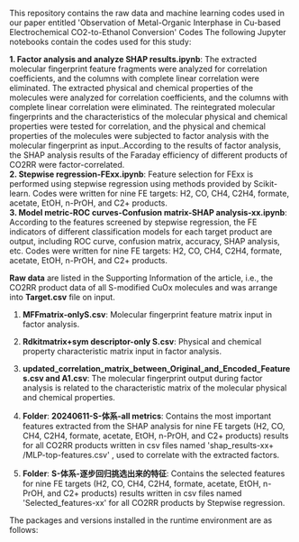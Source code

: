 This repository contains the raw data and machine learning codes used in our paper entitled 'Observation of Metal-Organic Interphase in Cu-based Electrochemical CO2-to-Ethanol Conversion' 
Codes The following Jupyter notebooks contain the codes used for this study:

**1. Factor analysis and analyze SHAP results.ipynb**: The extracted molecular fingerprint feature fragments were analyzed for correlation coefficients, and the columns with complete linear correlation were eliminated. The extracted physical and chemical properties of the molecules were analyzed for correlation coefficients, and the columns with complete linear correlation were eliminated. The reintegrated molecular fingerprints and the characteristics of the molecular physical and chemical properties were tested for correlation, and the physical and chemical properties of the molecules were subjected to factor analysis with the molecular fingerprint as input..According to the results of factor analysis, the SHAP analysis results of the Faraday efficiency of different products of CO2RR were factor-correlated.  
**2. Stepwise regression-FExx.ipynb**: Feature selection for FExx is performed using stepwise regression using methods provided by Scikit-learn. Codes were written for nine FE targets: H2, CO, CH4, C2H4, formate, acetate, EtOH, n-PrOH, and C2+ products.  
**3. Model metric-ROC curves-Confusion matrix-SHAP analysis-xx.ipynb**: According to the features screened by stepwise regression, the FE indicators of different classification models for each target product are output, including ROC curve, confusion matrix, accuracy, SHAP analysis, etc. Codes were written for nine FE targets: H2, CO, CH4, C2H4, formate, acetate, EtOH, n-PrOH, and C2+ products.
  
  **Raw data** are listed in the Supporting Information of the article, i.e., the CO2RR product data of all S-modified CuOx molecules and was arrange into **Target.csv** file on input.  
  
  1. **MFFmatrix-onlyS.csv**: Molecular fingerprint feature matrix input in factor analysis.  
  2. **Rdkitmatrix+sym descriptor-only S.csv**: Physical and chemical property characteristic matrix input in factor analysis.
  3. **updated_correlation_matrix_between_Original_and_Encoded_Features.csv and A1.csv**: The molecular fingerprint output during factor analysis is related to the characteristic matrix of the molecular physical and chemical properties.  
  
4. **Folder**: **20240611-S-体系-all metrics**: Contains the most important features extracted from the SHAP analysis for nine FE targets (H2, CO, CH4, C2H4, formate, acetate, EtOH, n-PrOH, and C2+ products) results for all CO2RR products written in csv files named 'shap_results-xx+
/MLP-top-features.csv' , used to correlate with the extracted factors.
  5. **Folder**: **S-体系-逐步回归挑选出来的特征**: Contains the selected features for nine FE targets (H2, CO, CH4, C2H4, formate, acetate, EtOH, n-PrOH, and C2+ products) results written in csv files named 'Selected_features-xx' for all CO2RR products by Stepwise regression.

The packages and versions installed in the runtime environment are as follows:  

  
